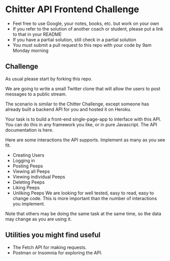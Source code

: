 # Chitter API Frontend Challenge

- Feel free to use Google, your notes, books, etc. but work on your own
- If you refer to the solution of another coach or student, please put a link to that in your README
- If you have a partial solution, still check in a partial solution
- You must submit a pull request to this repo with your code by 9am Monday morning

## Challenge

As usual please start by forking this repo.

We are going to write a small Twitter clone that will allow the users to post messages to a public stream.

The scenario is similar to the Chitter Challenge, except someone has already built a backend API for you and hosted it on Heroku.

Your task is to build a front-end single-page-app to interface with this API. You can do this in any framework you like, or in pure Javascript. The API documentation is here.

Here are some interactions the API supports. Implement as many as you see fit.

- Creating Users 
- Logging in
- Posting Peeps
- Viewing all Peeps 
- Viewing individual Peeps
- Deleting Peeps
- Liking Peeps
- Unliking Peeps
We are looking for well tested, easy to read, easy to change code. This is more important than the number of interactions you implement.

Note that others may be doing the same task at the same time, so the data may change as you are using it.

## Utilities you might find useful

- The Fetch API for making requests.
- Postman or Insomnia for exploring the API.
